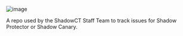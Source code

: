 ![image](https://i.imgur.com/cyBLwJI.png)

A repo used by the ShadowCT Staff Team to track issues for Shadow Protector or Shadow Canary.
